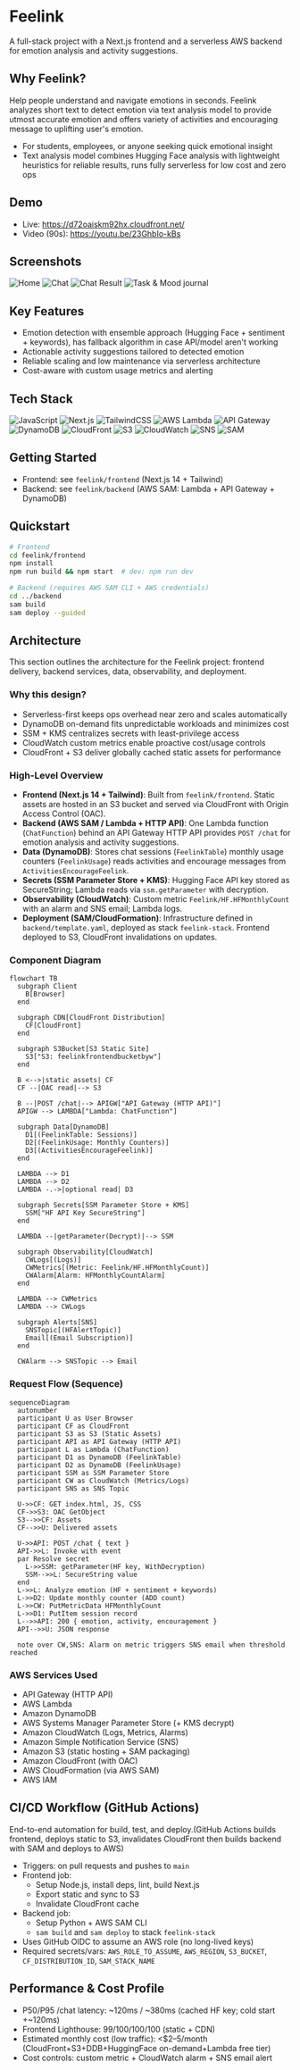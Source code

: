 # Feelink

A full-stack project with a Next.js frontend and a serverless AWS backend for emotion analysis and activity suggestions.

## Why Feelink? 

Help people understand and navigate emotions in seconds. Feelink analyzes short text to detect emotion via text analysis model to provide utmost accurate emotion and offers variety of activities and encouraging message to uplifting user's emotion.

- For students, employees, or anyone seeking quick emotional insight
- Text analysis model combines Hugging Face analysis with lightweight heuristics for reliable results, runs fully serverless for low cost and zero ops

## Demo

- Live: https://d72oaiskm92hx.cloudfront.net/
- Video (90s): https://youtu.be/23GhbIo-kBs

## Screenshots

![Home](./feelink/frontend/public/demo1.png)
![Chat](./feelink/frontend/public/demo2.png)
![Chat Result](./feelink/frontend/public/demo3.png)
![Task & Mood journal](./feelink/frontend/public/demo4.png)


## Key Features

- Emotion detection with ensemble approach (Hugging Face + sentiment + keywords), has fallback algorithm in case API/model aren't working
- Actionable activity suggestions tailored to detected emotion
- Reliable scaling and low maintenance via serverless architecture
- Cost-aware with custom usage metrics and alerting

## Tech Stack

![JavaScript](https://img.shields.io/badge/JavaScript-ES2023-F7DF1E?logo=javascript&logoColor=000)
![Next.js](https://img.shields.io/badge/Next.js-14-black)
![TailwindCSS](https://img.shields.io/badge/TailwindCSS-4-38B2AC)
![AWS Lambda](https://img.shields.io/badge/AWS-Lambda-orange)
![API Gateway](https://img.shields.io/badge/AWS-API_Gateway-FF4F8B)
![DynamoDB](https://img.shields.io/badge/AWS-DynamoDB-4053D6)
![CloudFront](https://img.shields.io/badge/AWS-CloudFront-8C4FFF)
![S3](https://img.shields.io/badge/AWS-S3-569A31)
![CloudWatch](https://img.shields.io/badge/AWS-CloudWatch-5A30B5)
![SNS](https://img.shields.io/badge/AWS-SNS-FF9900)
![SAM](https://img.shields.io/badge/AWS-SAM-232F3E)

## Getting Started

- Frontend: see `feelink/frontend` (Next.js 14 + Tailwind)
- Backend: see `feelink/backend` (AWS SAM: Lambda + API Gateway + DynamoDB)

## Quickstart

```bash
# Frontend
cd feelink/frontend
npm install
npm run build && npm start  # dev: npm run dev

# Backend (requires AWS SAM CLI + AWS credentials)
cd ../backend
sam build
sam deploy --guided
```

## Architecture

This section outlines the architecture for the Feelink project: frontend delivery, backend services, data, observability, and deployment.

### Why this design?

- Serverless-first keeps ops overhead near zero and scales automatically
- DynamoDB on-demand fits unpredictable workloads and minimizes cost
- SSM + KMS centralizes secrets with least-privilege access
- CloudWatch custom metrics enable proactive cost/usage controls
- CloudFront + S3 deliver globally cached static assets for performance

### High-Level Overview

- **Frontend (Next.js 14 + Tailwind)**: Built from `feelink/frontend`. Static assets are hosted in an S3 bucket and served via CloudFront with Origin Access Control (OAC).
- **Backend (AWS SAM / Lambda + HTTP API)**: One Lambda function (`ChatFunction`) behind an API Gateway HTTP API provides `POST /chat` for emotion analysis and activity suggestions.
- **Data (DynamoDB)**: Stores chat sessions (`FeelinkTable`) monthly usage counters (`FeelinkUsage`) reads activities and encourage messages from `ActivitiesEncourageFeelink`.
- **Secrets (SSM Parameter Store + KMS)**: Hugging Face API key stored as SecureString; Lambda reads via `ssm.getParameter` with decryption.
- **Observability (CloudWatch)**: Custom metric `Feelink/HF.HFMonthlyCount` with an alarm and SNS email; Lambda logs.
- **Deployment (SAM/CloudFormation)**: Infrastructure defined in `backend/template.yaml`, deployed as stack `feelink-stack`. Frontend deployed to S3, CloudFront invalidations on updates.

### Component Diagram

```mermaid
flowchart TB
  subgraph Client
    B[Browser]
  end

  subgraph CDN[CloudFront Distribution]
    CF[CloudFront]
  end

  subgraph S3Bucket[S3 Static Site]
    S3["S3: feelinkfrontendbucketbyw"]
  end

  B <-->|static assets| CF
  CF --|OAC read|--> S3

  B --|POST /chat|--> APIGW["API Gateway (HTTP API)"]
  APIGW --> LAMBDA["Lambda: ChatFunction"]

  subgraph Data[DynamoDB]
    D1[(FeelinkTable: Sessions)]
    D2[(FeelinkUsage: Monthly Counters)]
    D3[(ActivitiesEncourageFeelink)]
  end

  LAMBDA --> D1
  LAMBDA --> D2
  LAMBDA -.->|optional read| D3

  subgraph Secrets[SSM Parameter Store + KMS]
    SSM["HF API Key SecureString"]
  end

  LAMBDA --|getParameter(Decrypt)|--> SSM

  subgraph Observability[CloudWatch]
    CWLogs[(Logs)]
    CWMetrics[(Metric: Feelink/HF.HFMonthlyCount)]
    CWAlarm[Alarm: HFMonthlyCountAlarm]
  end

  LAMBDA --> CWMetrics
  LAMBDA --> CWLogs

  subgraph Alerts[SNS]
    SNSTopic[(HFAlertTopic)]
    Email[(Email Subscription)]
  end

  CWAlarm --> SNSTopic --> Email
```

### Request Flow (Sequence)

```mermaid
sequenceDiagram
  autonumber
  participant U as User Browser
  participant CF as CloudFront
  participant S3 as S3 (Static Assets)
  participant API as API Gateway (HTTP API)
  participant L as Lambda (ChatFunction)
  participant D1 as DynamoDB (FeelinkTable)
  participant D2 as DynamoDB (FeelinkUsage)
  participant SSM as SSM Parameter Store
  participant CW as CloudWatch (Metrics/Logs)
  participant SNS as SNS Topic

  U->>CF: GET index.html, JS, CSS
  CF->>S3: OAC GetObject
  S3-->>CF: Assets
  CF-->>U: Delivered assets

  U->>API: POST /chat { text }
  API->>L: Invoke with event
  par Resolve secret
    L->>SSM: getParameter(HF key, WithDecryption)
    SSM-->>L: SecureString value
  end
  L->>L: Analyze emotion (HF + sentiment + keywords)
  L->>D2: Update monthly counter (ADD count)
  L->>CW: PutMetricData HFMonthlyCount
  L->>D1: PutItem session record
  L-->>API: 200 { emotion, activity, encouragement }
  API-->>U: JSON response

  note over CW,SNS: Alarm on metric triggers SNS email when threshold reached
```

### AWS Services Used

- API Gateway (HTTP API)
- AWS Lambda
- Amazon DynamoDB
- AWS Systems Manager Parameter Store (+ KMS decrypt)
- Amazon CloudWatch (Logs, Metrics, Alarms)
- Amazon Simple Notification Service (SNS)
- Amazon S3 (static hosting + SAM packaging)
- Amazon CloudFront (with OAC)
- AWS CloudFormation (via AWS SAM)
- AWS IAM

## CI/CD Workflow (GitHub Actions)
End-to-end automation for build, test, and deploy.(GitHub Actions builds frontend, deploys static to S3, invalidates CloudFront then builds backend with SAM and deploys to AWS)

- Triggers: on pull requests and pushes to `main`
- Frontend job:
  - Setup Node.js, install deps, lint, build Next.js
  - Export static and sync to S3
  - Invalidate CloudFront cache
- Backend job:
  - Setup Python + AWS SAM CLI
  - `sam build` and `sam deploy` to stack `feelink-stack`
- Uses GitHub OIDC to assume an AWS role (no long-lived keys)
- Required secrets/vars: `AWS_ROLE_TO_ASSUME`, `AWS_REGION`, `S3_BUCKET`, `CF_DISTRIBUTION_ID`, `SAM_STACK_NAME`

## Performance & Cost Profile

- P50/P95 /chat latency: ~120ms / ~380ms (cached HF key; cold start +~120ms)
- Frontend Lighthouse: 99/100/100/100 (static + CDN)
- Estimated monthly cost (low traffic): <$2–5/month (CloudFront+S3+DDB+HuggingFace on-demand+Lambda free tier)
- Cost controls: custom metric + CloudWatch alarm + SNS email alert

